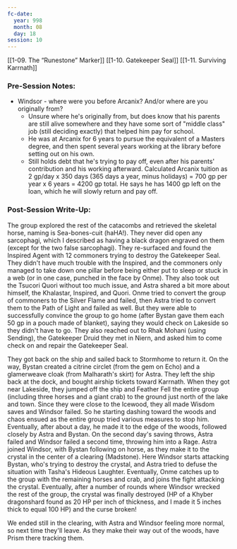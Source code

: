 ```yaml
---
fc-date:
  year: 998
  month: 08
  day: 18
session: 10
---
```

[[1-09. The “Runestone” Marker]] [[1-10. Gatekeeper Seal]] [[1-11. Surviving Karrnath]]

### Pre-Session Notes:

* Windsor - where were you before Arcanix? And/or where are you originally from?
	* Unsure where he's originally from, but does know that his parents are still alive somewhere and they have some sort of "middle class" job (still deciding exactly) that helped him pay for school.
	* He was at Arcanix for 6 years to pursue the equivalent of a Masters degree, and then spent several years working at the library before setting out on his own.
	* Still holds debt that he's trying to pay off, even after his parents' contribution and his working afterward. Calculated Arcanix tuition as 2 gp/day x 350 days (365 days a year, minus holidays) = 700 gp per year x 6 years = 4200 gp total. He says he has 1400 gp left on the loan, which he will slowly return and pay off.

### Post-Session Write-Up:

The group explored the rest of the catacombs and retrieved the skeletal horse, naming is Sea-bones-cuit (haHA!). They never did open any sarcophagi, which I described as having a black dragon engraved on them (except for the two false sarcophagi). They re-surfaced and found the Inspired Agent with 12 commoners trying to destroy the Gatekeeper Seal. They didn't have much trouble with the Inspired, and the commoners only managed to take down one pillar before being either put to sleep or stuck in a web (or in one case, punched in the face by Onme). They also took out the Tsucori Quori without too much issue, and Astra shared a bit more about himself, the Khalastar, Inspired, and Quori. Onme tried to convert the group of commoners to the Silver Flame and failed, then Astra tried to convert them to the Path of Light and failed as well. But they were able to successfully convince the group to go home (after Bystan gave them each 50 gp in a pouch made of blanket), saying they would check on Lakeside so they didn't have to go. They also reached out to Rhak Mohani (using Sending), the Gatekeeper Druid they met in Niern, and asked him to come check on and repair the Gatekeeper Seal.

They got back on the ship and sailed back to Stormhome to return it. On the way, Bystan created a citrine circlet (from the gem on Echo) and a glamerweave cloak (from Malharath's skirt) for Astra. They left the ship back at the dock, and bought airship tickets toward Karrnath. When they got near Lakeside, they jumped off the ship and Feather Fell the entire group (including three horses and a giant crab) to the ground just north of the lake and town. Since they were close to the Icewood, they all made Wisdom saves and Windsor failed. So he starting dashing toward the woods and chaos ensued as the entire group tried various measures to stop him. Eventually, after about a day, he made it to the edge of the woods, followed closely by Astra and Bystan. On the second day's saving throws, Astra failed and Windsor failed a second time, throwing him into a Rage. Astra joined Windsor, with Bystan following on horse, as they make it to the crystal in the center of a clearing (Madstone). Here Windsor starts attacking Bystan, who's trying to destroy the crystal, and Astra tried to defuse the situation with Tasha's Hideous Laughter. Eventually, Onme catches up to the group with the remaining horses and crab, and joins the fight attacking the crystal. Eventually, after a number of rounds where Windsor wrecked the rest of the group, the crystal was finally destroyed (HP of a Khyber dragonshard found as 20 HP per inch of thickness, and I made it 5 inches thick to equal 100 HP) and the curse broken!

We ended still in the clearing, with Astra and Windsor feeling more normal, so next time they'll leave. As they make their way out of the woods, have Prism there tracking them.

